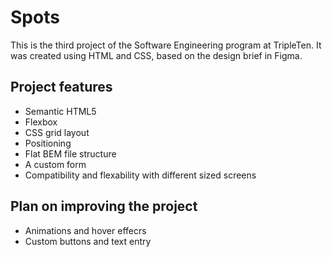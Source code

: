 # Spots

This is the third project of the Software Engineering program at TripleTen. It was created using HTML and CSS, based on the design brief in Figma.

## Project features

- Semantic HTML5
- Flexbox
- CSS grid layout
- Positioning
- Flat BEM file structure
- A custom form
- Compatibility and flexability with different sized screens

## Plan on improving the project

- Animations and hover effecrs
- Custom buttons and text entry
